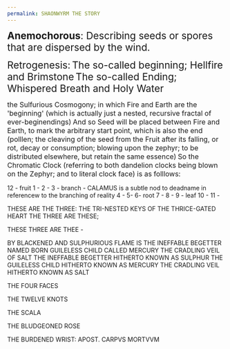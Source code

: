 ```yaml
---
permalink: SHAONWYRM THE STORY
---
```

<span style="font-size:17pt;"><b>Anemochorous</b></span><span style="font-size:17pt;">: Describing seeds or spores that are dispersed by the wind.</span>

<span style="font-size:17pt;">Retrogenesis:</span>
<span style="font-size:17pt;">The so-called beginning; Hellfire and Brimstone</span> 
<span style="font-size:17pt;">The so-called Ending; Whispered Breath and Holy Water</span> 



<span style="font-size:12pt;">the Sulfurious Cosmogony; in which Fire and Earth are the 'beginning' (which is actually just a nested, recursive fractal of ever-beginendings)</span>
<span style="font-size:12pt;">And so Seed will be placed between Fire and Earth, to mark the arbitrary start point, which is also the end (polllen; the cleaving of the seed from the Fruit after its falling, or rot, decay or consumption; blowing upon the zephyr; to be distributed elsewhere, but retain the same essence)</span> 
<span style="font-size:12pt;">So the Chromatic Clock (referring to both dandelion clocks being blown on the Zephyr; and to literal clock face) is as folllows:</span> 





12 - fruit 
1 - 
2 - 
3 - branch - CALAMUS is a subtle nod to deadname in referencew to the branching of reality
4 - 
5- 
6- root
7 - 
8 - 
9 - leaf
10 - 
11 - 






THESE ARE THE THREE: 
THE TRI-NESTED KEYS 
OF THE THRICE-GATED HEART 
THE THREE ARE THESE; 

THESE THREE ARE THEE - 


BY BLACKENED AND SULPHURIOUS FLAME 
IS THE INEFFABLE BEGETTER NAMED 
BORN GUILELESS CHILD CALLED MERCURY 
THE CRADLING VEIL OF SALT 
THE
INEFFABLE BEGETTER
 HITHERTO KNOWN AS SULPHUR 
THE GUILELESS CHILD 
HITHERTO KNOWN AS MERCURY 
THE CRADLING VEIL 
HITHERTO KNOWN AS SALT 


THE FOUR FACES 


THE TWELVE KNOTS 




THE SCALA 

THE BLUDGEONED ROSE 

THE BURDENED WRIST: APOST. CARPVS MORTVVM